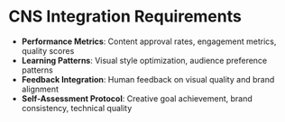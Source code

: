 # CNS Integration Requirements

- **Performance Metrics**: Content approval rates, engagement metrics, quality scores
- **Learning Patterns**: Visual style optimization, audience preference patterns
- **Feedback Integration**: Human feedback on visual quality and brand alignment
- **Self-Assessment Protocol**: Creative goal achievement, brand consistency, technical quality
